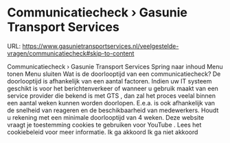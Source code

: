 # Communicatiecheck › Gasunie Transport Services

URL: https://www.gasunietransportservices.nl/veelgestelde-vragen/communicatiecheck#skip-to-content

Communicatiecheck › Gasunie Transport Services
Spring naar inhoud
Menu tonen
Menu sluiten
Wat is de doorlooptijd van een communicatiecheck?
De doorlooptijd is afhankelijk van een aantal factoren. Indien uw IT
systeem
geschikt is voor het berichtenverkeer of wanneer u gebruik maakt van een service provider die bekend is met
GTS
, dan zal het proces veelal binnen een aantal weken kunnen worden doorlopen. E.e.a. is ook afhankelijk van de snelheid van reageren en de beschikbaarheid van medewerkers. Houdt u rekening met een minimale doorlooptijd van 4 weken.
Deze website vraagt je toestemming cookies te gebruiken voor
YouTube
. Lees het
cookiebeleid
voor meer informatie.
Ik ga akkoord
Ik ga niet akkoord